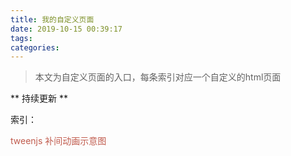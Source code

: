 ```yaml
---
title: 我的自定义页面
date: 2019-10-15 00:39:17
tags:
categories:
---
```


> 本文为自定义页面的入口，每条索引对应一个自定义的html页面

** 持续更新 **

<!-- more -->
索引：

<div style="color:#c05b4d" onclick="window.open('/no_render/html/tweenjs_graphs.html', '_blank')">tweenjs 补间动画示意图</div>